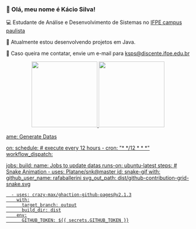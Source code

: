 ### 👋 Olá, meu nome é Kácio Silva!

💻 Estudante de Análise e Desenvolvimento de Sistemas no [IFPE campus paulista](https://portal.ifpe.edu.br/campus/paulista)

🔨 Atualmente estou desenvolvendo projetos em Java.

📧 Caso queira me contatar, envie um e-mail para ksps@discente.ifpe.edu.br

<div align="center">
  <a href="https://github.com/Eduardo-J-S">
  <img height="180em" src="https://github-readme-stats.vercel.app/api?username=KacioSilva&show_icons=true&theme=dark&include_all_commits=true&count_private=true"/>
  <img height="180em" src="https://github-readme-stats.vercel.app/api/top-langs/?username=KacioSilva&layout=compact&langs_count=7&theme=dark"/>
</div>

ame: Generate Datas

on:
  schedule: # execute every 12 hours
    - cron: "* */12 * * *"
  workflow_dispatch:

jobs:
  build:
    name: Jobs to update datas
    runs-on: ubuntu-latest
    steps:
      # Snake Animation
      - uses: Platane/snk@master
        id: snake-gif
        with:
          github_user_name: rafaballerini
          svg_out_path: dist/github-contribution-grid-snake.svg

      - uses: crazy-max/ghaction-github-pages@v2.1.3
        with:
          target_branch: output
          build_dir: dist
        env:
          GITHUB_TOKEN: ${{ secrets.GITHUB_TOKEN }}
